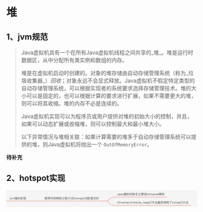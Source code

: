 # 堆

## 1、jvm规范

> Java虚拟机具有一个在所有Java虚拟机线程之间共享的_堆_。堆是运行时数据区，从中分配所有类实例和数组的内存。
>
> 堆是在虚拟机启动时创建的。对象的堆存储由自动存储管理系统（称为_垃圾收集器_）_回收_；对象永远不会显式释放。Java虚拟机不假定特定类型的自动存储管理系统，可以根据实现者的系统要求选择存储管理技术。堆的大小可以是固定的，也可以根据计算的要求进行扩展，如果不需要更大的堆，则可以将其收缩。堆的内存不必是连续的。
>
> Java虚拟机实现可以为程序员或用户提供对堆的初始大小的控制，并且，如果可以动态扩展或收缩堆，则可以控制最大和最小堆大小。
>
> 以下异常情况与堆相关联：如果计算需要的堆多于自动存储管理系统可以提供的堆，则Java虚拟机将抛出一个 `OutOfMemoryError`。

**待补充**

## 2、hotspot实现

![](../../../img/image%20%2824%29.png)

